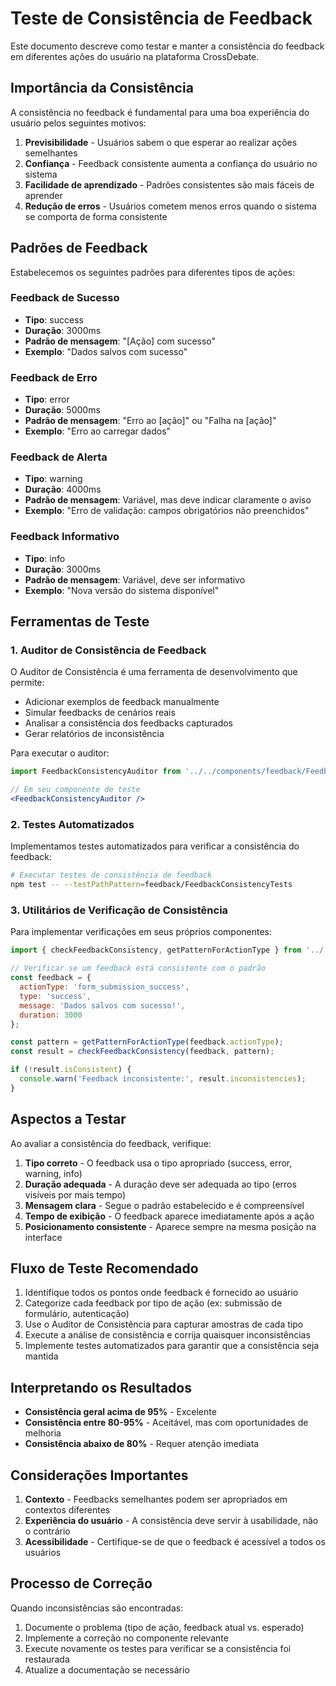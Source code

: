 # Teste de Consistência de Feedback

Este documento descreve como testar e manter a consistência do feedback em diferentes ações do usuário na plataforma CrossDebate.

## Importância da Consistência

A consistência no feedback é fundamental para uma boa experiência do usuário pelos seguintes motivos:

1. **Previsibilidade** - Usuários sabem o que esperar ao realizar ações semelhantes
2. **Confiança** - Feedback consistente aumenta a confiança do usuário no sistema
3. **Facilidade de aprendizado** - Padrões consistentes são mais fáceis de aprender
4. **Redução de erros** - Usuários cometem menos erros quando o sistema se comporta de forma consistente

## Padrões de Feedback

Estabelecemos os seguintes padrões para diferentes tipos de ações:

### Feedback de Sucesso

- **Tipo**: success
- **Duração**: 3000ms
- **Padrão de mensagem**: "[Ação] com sucesso"
- **Exemplo**: "Dados salvos com sucesso"

### Feedback de Erro

- **Tipo**: error
- **Duração**: 5000ms
- **Padrão de mensagem**: "Erro ao [ação]" ou "Falha na [ação]"
- **Exemplo**: "Erro ao carregar dados"

### Feedback de Alerta

- **Tipo**: warning
- **Duração**: 4000ms
- **Padrão de mensagem**: Variável, mas deve indicar claramente o aviso
- **Exemplo**: "Erro de validação: campos obrigatórios não preenchidos"

### Feedback Informativo

- **Tipo**: info
- **Duração**: 3000ms
- **Padrão de mensagem**: Variável, deve ser informativo
- **Exemplo**: "Nova versão do sistema disponível"

## Ferramentas de Teste

### 1. Auditor de Consistência de Feedback

O Auditor de Consistência é uma ferramenta de desenvolvimento que permite:

- Adicionar exemplos de feedback manualmente
- Simular feedbacks de cenários reais
- Analisar a consistência dos feedbacks capturados
- Gerar relatórios de inconsistência

Para executar o auditor:

```jsx
import FeedbackConsistencyAuditor from '../../components/feedback/FeedbackConsistencyAuditor';

// Em seu componente de teste
<FeedbackConsistencyAuditor />
```

### 2. Testes Automatizados

Implementamos testes automatizados para verificar a consistência do feedback:

```bash
# Executar testes de consistência de feedback
npm test -- --testPathPattern=feedback/FeedbackConsistencyTests
```

### 3. Utilitários de Verificação de Consistência

Para implementar verificações em seus próprios componentes:

```jsx
import { checkFeedbackConsistency, getPatternForActionType } from '../../utils/feedback/feedbackConsistencyUtils';

// Verificar se um feedback está consistente com o padrão
const feedback = {
  actionType: 'form_submission_success',
  type: 'success',
  message: 'Dados salvos com sucesso!',
  duration: 3000
};

const pattern = getPatternForActionType(feedback.actionType);
const result = checkFeedbackConsistency(feedback, pattern);

if (!result.isConsistent) {
  console.warn('Feedback inconsistente:', result.inconsistencies);
}
```

## Aspectos a Testar

Ao avaliar a consistência do feedback, verifique:

1. **Tipo correto** - O feedback usa o tipo apropriado (success, error, warning, info)
2. **Duração adequada** - A duração deve ser adequada ao tipo (erros visíveis por mais tempo)
3. **Mensagem clara** - Segue o padrão estabelecido e é compreensível
4. **Tempo de exibição** - O feedback aparece imediatamente após a ação
5. **Posicionamento consistente** - Aparece sempre na mesma posição na interface

## Fluxo de Teste Recomendado

1. Identifique todos os pontos onde feedback é fornecido ao usuário
2. Categorize cada feedback por tipo de ação (ex: submissão de formulário, autenticação)
3. Use o Auditor de Consistência para capturar amostras de cada tipo
4. Execute a análise de consistência e corrija quaisquer inconsistências
5. Implemente testes automatizados para garantir que a consistência seja mantida

## Interpretando os Resultados

- **Consistência geral acima de 95%** - Excelente
- **Consistência entre 80-95%** - Aceitável, mas com oportunidades de melhoria
- **Consistência abaixo de 80%** - Requer atenção imediata

## Considerações Importantes

1. **Contexto** - Feedbacks semelhantes podem ser apropriados em contextos diferentes
2. **Experiência do usuário** - A consistência deve servir à usabilidade, não o contrário
3. **Acessibilidade** - Certifique-se de que o feedback é acessível a todos os usuários

## Processo de Correção

Quando inconsistências são encontradas:

1. Documente o problema (tipo de ação, feedback atual vs. esperado)
2. Implemente a correção no componente relevante
3. Execute novamente os testes para verificar se a consistência foi restaurada
4. Atualize a documentação se necessário
